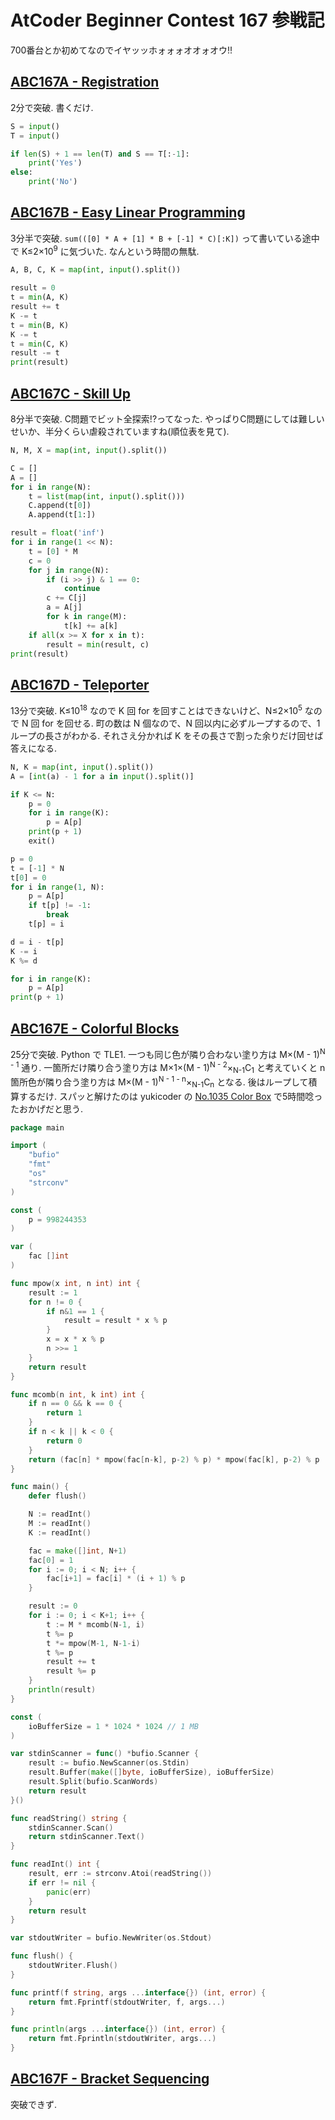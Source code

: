 # AtCoder Beginner Contest 167 参戦記

700番台とか初めてなのでイヤッッホォォォオオォオウ!!

## [ABC167A - Registration](https://atcoder.jp/contests/abc167/tasks/abc167_a)

2分で突破. 書くだけ.

```python
S = input()
T = input()

if len(S) + 1 == len(T) and S == T[:-1]:
    print('Yes')
else:
    print('No')
```

## [ABC167B - Easy Linear Programming](https://atcoder.jp/contests/abc167/tasks/abc167_b)

3分半で突破. `sum(([0] * A + [1] * B + [-1] * C)[:K])` って書いている途中で K≤2×10<sup>9</sup> に気づいた. なんという時間の無駄.

```python
A, B, C, K = map(int, input().split())

result = 0
t = min(A, K)
result += t
K -= t
t = min(B, K)
K -= t
t = min(C, K)
result -= t
print(result)
```

## [ABC167C - Skill Up](https://atcoder.jp/contests/abc167/tasks/abc167_c)

8分半で突破. C問題でビット全探索!?ってなった. やっぱりC問題にしては難しいせいか、半分くらい虐殺されていますね(順位表を見て).

```python
N, M, X = map(int, input().split())

C = []
A = []
for i in range(N):
    t = list(map(int, input().split()))
    C.append(t[0])
    A.append(t[1:])

result = float('inf')
for i in range(1 << N):
    t = [0] * M
    c = 0
    for j in range(N):
        if (i >> j) & 1 == 0:
            continue
        c += C[j]
        a = A[j]
        for k in range(M):
            t[k] += a[k]
    if all(x >= X for x in t):
        result = min(result, c)
print(result)
```

## [ABC167D - Teleporter](https://atcoder.jp/contests/abc167/tasks/abc167_d)

13分で突破. K≤10<sup>18</sup> なので K 回 for を回すことはできないけど、N≤2×10<sup>5</sup> なので N 回 for を回せる. 町の数は N 個なので、N 回以内に必ずループするので、1ループの長さがわかる. それさえ分かれば K をその長さで割った余りだけ回せば答えになる.

```python
N, K = map(int, input().split())
A = [int(a) - 1 for a in input().split()]

if K <= N:
    p = 0
    for i in range(K):
        p = A[p]
    print(p + 1)
    exit()

p = 0
t = [-1] * N
t[0] = 0
for i in range(1, N):
    p = A[p]
    if t[p] != -1:
        break
    t[p] = i

d = i - t[p]
K -= i
K %= d

for i in range(K):
    p = A[p]
print(p + 1)
```

## [ABC167E - Colorful Blocks](https://atcoder.jp/contests/abc167/tasks/abc167_e)

25分で突破. Python で TLE1. 一つも同じ色が隣り合わない塗り方は M×(M - 1)<sup>N - 1</sup> 通り. 一箇所だけ隣り合う塗り方は M×1×(M - 1)<sup>N - 2</sup>×<sub>N-1</sub>C<sub>1</sub> と考えていくと n 箇所色が隣り合う塗り方は M×(M - 1)<sup>N - 1 - n</sup>×<sub>N-1</sub>C<sub>n</sub> となる. 後はループして積算するだけ. スパッと解けたのは yukicoder の [No.1035 Color Box](https://yukicoder.me/problems/no/1035) で5時間唸ったおかげだと思う.

```go
package main

import (
	"bufio"
	"fmt"
	"os"
	"strconv"
)

const (
	p = 998244353
)

var (
	fac []int
)

func mpow(x int, n int) int {
	result := 1
	for n != 0 {
		if n&1 == 1 {
			result = result * x % p
		}
		x = x * x % p
		n >>= 1
	}
	return result
}

func mcomb(n int, k int) int {
	if n == 0 && k == 0 {
		return 1
	}
	if n < k || k < 0 {
		return 0
	}
	return (fac[n] * mpow(fac[n-k], p-2) % p) * mpow(fac[k], p-2) % p
}

func main() {
	defer flush()

	N := readInt()
	M := readInt()
	K := readInt()

	fac = make([]int, N+1)
	fac[0] = 1
	for i := 0; i < N; i++ {
		fac[i+1] = fac[i] * (i + 1) % p
	}

	result := 0
	for i := 0; i < K+1; i++ {
		t := M * mcomb(N-1, i)
		t %= p
		t *= mpow(M-1, N-1-i)
		t %= p
		result += t
		result %= p
	}
	println(result)
}

const (
	ioBufferSize = 1 * 1024 * 1024 // 1 MB
)

var stdinScanner = func() *bufio.Scanner {
	result := bufio.NewScanner(os.Stdin)
	result.Buffer(make([]byte, ioBufferSize), ioBufferSize)
	result.Split(bufio.ScanWords)
	return result
}()

func readString() string {
	stdinScanner.Scan()
	return stdinScanner.Text()
}

func readInt() int {
	result, err := strconv.Atoi(readString())
	if err != nil {
		panic(err)
	}
	return result
}

var stdoutWriter = bufio.NewWriter(os.Stdout)

func flush() {
	stdoutWriter.Flush()
}

func printf(f string, args ...interface{}) (int, error) {
	return fmt.Fprintf(stdoutWriter, f, args...)
}

func println(args ...interface{}) (int, error) {
	return fmt.Fprintln(stdoutWriter, args...)
}
```

## [ABC167F - Bracket Sequencing](https://atcoder.jp/contests/abc167/tasks/abc167_f)

突破できず.
